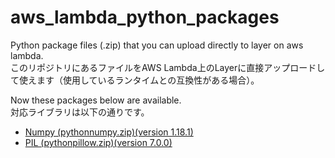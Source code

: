 # aws_lambda_python_packages
Python package files (.zip) that you can upload directly to layer on aws lambda.  
このリポジトリにあるファイルをAWS Lambda上のLayerに直接アップロードして使えます（使用しているランタイムとの互換性がある場合）。

Now these packages below are available.  
対応ライブラリは以下の通りです。
- [Numpy (pythonnumpy.zip)(version 1.18.1)](https://github.com/sorarideblog/aws_lambda_python_packages/blob/master/pythonnumpy.zip)
- [PIL (pythonpillow.zip)(version 7.0.0)](https://github.com/sorarideblog/aws_lambda_python_packages/blob/master/pythonpillow.zip)
